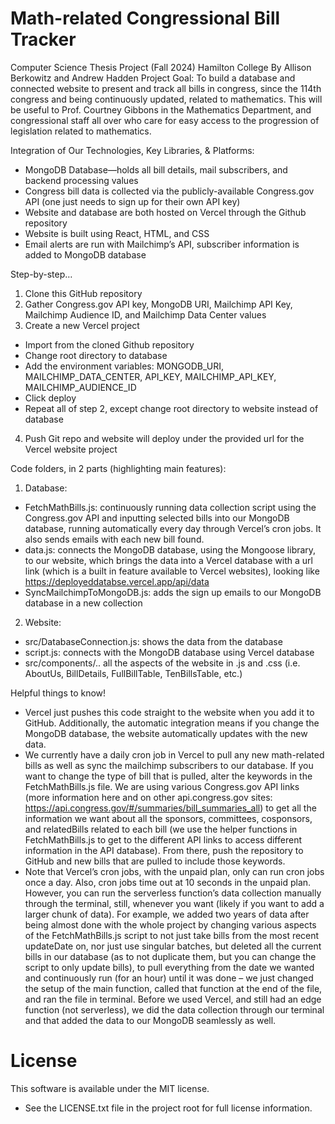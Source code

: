 # Math-related Congressional Bill Tracker
Computer Science Thesis Project (Fall 2024) Hamilton College
By Allison Berkowitz and Andrew Hadden
Project Goal: To build a database and connected website to present and track all bills in congress, since the 114th congress and being continuously updated, related to mathematics. This will be useful to Prof. Courtney Gibbons in the Mathematics Department, and congressional staff all over who care for easy access to the progression of legislation related to mathematics.


Integration of Our Technologies, Key Libraries, & Platforms:
- MongoDB Database—holds all bill details, mail subscribers, and backend processing values
- Congress bill data is collected via the publicly-available Congress.gov API (one just needs to sign up for their own API key)
- Website and database are both hosted on Vercel through the Github repository
- Website is built using React, HTML, and CSS
- Email alerts are run with Mailchimp’s API, subscriber information is added to MongoDB database


Step-by-step…
1. Clone this GitHub repository
2. Gather Congress.gov API key, MongoDB URI, Mailchimp API Key, Mailchimp Audience ID, and Mailchimp Data Center values
3. Create a new Vercel project
* Import from the cloned Github repository
* Change root directory to database
* Add the environment variables: MONGODB_URI, MAILCHIMP_DATA_CENTER, API_KEY, MAILCHIMP_API_KEY, MAILCHIMP_AUDIENCE_ID
* Click deploy
* Repeat all of step 2, except change root directory to website instead of database
4. Push Git repo and website will deploy under the provided url for the Vercel website project


Code folders, in 2 parts (highlighting main features):
1. Database:
 * FetchMathBills.js: continuously running data collection script using the Congress.gov API and inputting selected bills into our MongoDB database, running automatically every day through Vercel’s cron jobs. It also sends emails with each new bill found.
 * data.js: connects the MongoDB database, using the Mongoose library, to our website, which brings the data into a Vercel database with a url link (which is a built in feature available to Vercel websites), looking like https://deployeddatabse.vercel.app/api/data  
 * SyncMailchimpToMongoDB.js: adds the sign up emails to our MongoDB database in a new collection

2. Website:
 * src/DatabaseConnection.js: shows the data from the database
 * script.js: connects with the MongoDB database using Vercel database
 * src/components/.. all the aspects of the website in .js and .css (i.e. AboutUs, BillDetails, FullBillTable, TenBillsTable, etc.)


Helpful things to know!
* Vercel just pushes this code straight to the website when you add it to GitHub. Additionally, the automatic integration means if you change the MongoDB database, the website automatically updates with the new data.
* We currently have a daily cron job in Vercel to pull any new math-related bills as well as sync the mailchimp subscribers to our database. If you want to change the type of bill that is pulled, alter the keywords in the FetchMathBills.js file. We are using various Congress.gov API links (more information here and on other api.congress.gov sites: https://api.congress.gov/#/summaries/bill_summaries_all) to get all the information we want about all the sponsors, committees, cosponsors, and relatedBills related to each bill (we use the helper functions in FetchMathBills.js to get to the different API links to access different information in the API database). From there, push the repository to GitHub and new bills that are pulled to include those keywords. 
* Note that Vercel’s cron jobs, with the unpaid plan, only can run cron jobs once a day. Also, cron jobs time out at 10 seconds in the unpaid plan. However, you can run the serverless function’s data collection manually through the terminal, still, whenever you want (likely if you want to add a larger chunk of data). For example, we added two years of data after being almost done with the whole project by changing various aspects of the FetchMathBills.js script to not just take bills from the most recent updateDate on, nor just use singular batches, but deleted all the current bills in our database (as to not duplicate them, but you can change the script to only update bills), to pull everything from the date we wanted and continuously run (for an hour) until it was done – we just changed the setup of the main function, called that function at the end of the file, and ran the file in terminal. Before we used Vercel, and still had an edge function (not serverless), we did the data collection through our terminal and that added the data to our MongoDB seamlessly as well.


# License
This software is available under the MIT license.
* See the LICENSE.txt file in the project root for full license information.

